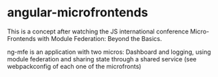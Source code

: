 
# angular-microfrontends
This is a concept after watching the JS international conference  Micro-Frontends with Module Federation: Beyond the Basics.

ng-mfe is an application with two micros: Dashboard and logging, using module federation and sharing state through a shared service (see webpackconfig of each one of the microfronts)
